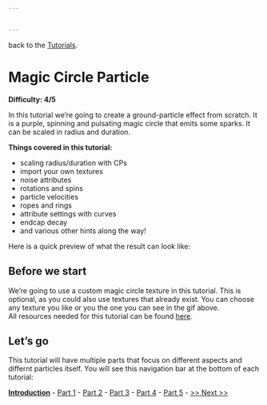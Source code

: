 ```yaml
---


---
```


<p>back to the <a href="../../Tutorials.md">Tutorials</a>.</p>
<h1 id="magic-circle-particle">Magic Circle Particle</h1>
<p><strong>Difficulty: 4/5</strong></p>
<p>In this tutorial we’re going to create a ground-particle effect from scratch. It is a purple, spinning and pulsating magic circle that emits some sparks. It can be scaled in radius and duration.</p>
<p><strong>Things covered in this tutorial:</strong></p>
<ul>
<li>scaling radius/duration with CPs</li>
<li>import your own textures</li>
<li>noise attributes</li>
<li>rotations and spins</li>
<li>particle velocities</li>
<li>ropes and rings</li>
<li>attribute settings with curves</li>
<li>endcap decay</li>
<li>and various other hints along the way!</li>
</ul>
<p>Here is a quick preview of what the result can look like:<br>
<img src="https://i.imgur.com/GyTzJQP.gif" alt=""></p>
<h2 id="before-we-start">Before we start</h2>
<p>We’re going to use a custom magic circle texture in this tutorial. This is optional, as you could also use textures that already exist. You can choose any texture you like or you the one you can see in the gif above.<br>
All resources needed for this tutorial can be found <a href="./materials">here</a>.</p>
<h2 id="lets-go">Let’s go</h2>
<p>This tutorial will have multiple parts that focus on different aspects and differnt particles itself. You will see this navigation bar at the bottom of each tutorial:</p>
<p><b><a href="#">Introduction</a></b> - <a href="./Part1.md">Part 1</a> - <a href="./Part2.md">Part 2</a> - <a href="./Part3.md">Part 3</a> - <a href="./Part4.md">Part 4</a> - <a href="./Part5.md">Part 5</a> - <a href="./Part1.md">&gt;&gt; Next &gt;&gt;</a></p>

